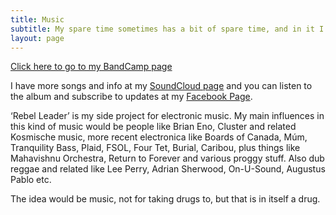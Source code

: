 ```yaml
---
title: Music
subtitle: My spare time sometimes has a bit of spare time, and in it I have made music.
layout: page
---
```

[Click here to go to my BandCamp page](http://music.guyjames.com/album/guy-james)

I have more songs and info at my [SoundCloud page](http://soundcloud.com/guy_james) and you can listen to the album and subscribe to updates at my [Facebook Page](http://facebook.com/GuyJamesMusic/).

&#8216;Rebel Leader&#8217; is my side project for electronic music. My main influences in this kind of music would be people like Brian Eno, Cluster and related Kosmische music, more recent electronica like Boards of Canada, Múm, Tranquility Bass, Plaid, FSOL, Four Tet, Burial, Caribou, plus things like Mahavishnu Orchestra, Return to Forever and various proggy stuff. Also dub reggae and related like Lee Perry, Adrian Sherwood, On-U-Sound, Augustus Pablo etc.

The idea would be music, not for taking drugs to, but that is in itself a drug.

